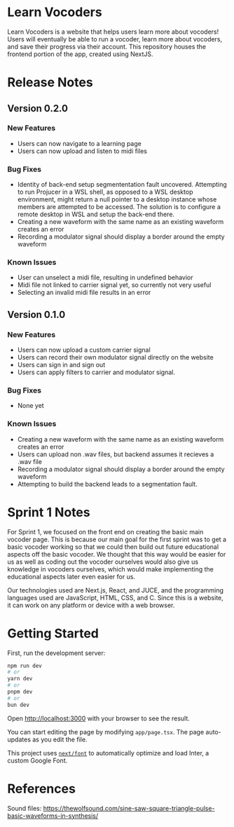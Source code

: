 # Learn Vocoders
Learn Vocoders is a website that helps users learn more about vocoders! Users will eventually be able to run a vocoder, learn more about vocoders, and save their progress via their account. This repository houses the frontend portion of the app, created using NextJS.

# Release Notes
## Version 0.2.0
### New Features
 - Users can now navigate to a learning page
 - Users can now upload and listen to midi files

### Bug Fixes
- Identity of back-end setup segmententation fault uncovered. Attempting to run Projucer in a WSL shell, as opposed to a WSL desktop environment, might return a null pointer to a desktop instance whose members are attempted to be accessed. The solution is to configure a remote desktop in WSL and setup the back-end there.
- Creating a new waveform with the same name as an existing waveform creates an error
- Recording a modulator signal should display a border around the empty waveform

### Known Issues
- User can unselect a midi file, resulting in undefined behavior
- Midi file not linked to carrier signal yet, so currently not very useful
- Selecting an invalid midi file results in an error

## Version 0.1.0
### New Features
- Users can now upload a custom carrier signal
- Users can record their own modulator signal directly on the website
- Users can sign in and sign out
- Users can apply filters to carrier and modulator signal.

### Bug Fixes
- None yet

### Known Issues
- Creating a new waveform with the same name as an existing waveform creates an error
- Users can upload non .wav files, but backend assumes it recieves a .wav file
- Recording a modulator signal should display a border around the empty waveform
- Attempting to build the backend leads to a segmentation fault.

# Sprint 1 Notes
For Sprint 1, we focused on the front end on creating the basic main vocoder page. This is because
our main goal for the first sprint was to get a basic vocoder working so that we could then
build out future educational aspects off the basic vocoder. We thought that this way would be
easier for us as well as coding out the vocoder ourselves would also give us knowledge in vocoders
ourselves, which would make implementing the educational aspects later even easier for us.


Our technologies used are Next.js, React, and JUCE, and the programming languages used are JavaScript, HTML, CSS, and C. Since this is a website, it can work on any platform or device with a web browser.

# Getting Started

First, run the development server:

```bash
npm run dev
# or
yarn dev
# or
pnpm dev
# or
bun dev
```

Open [http://localhost:3000](http://localhost:3000) with your browser to see the result.

You can start editing the page by modifying `app/page.tsx`. The page auto-updates as you edit the file.

This project uses [`next/font`](https://nextjs.org/docs/basic-features/font-optimization) to automatically optimize and load Inter, a custom Google Font.

# References
Sound files: https://thewolfsound.com/sine-saw-square-triangle-pulse-basic-waveforms-in-synthesis/
